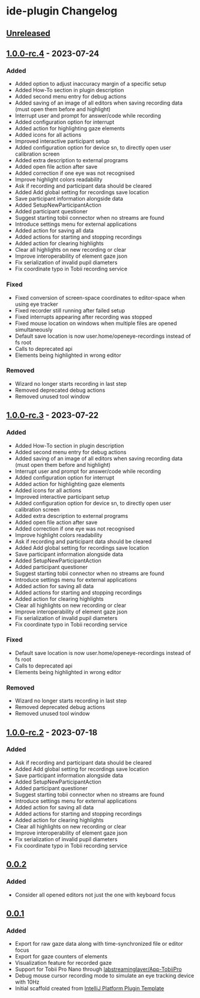 <!-- Keep a Changelog guide -> https://keepachangelog.com -->

# ide-plugin Changelog

## [Unreleased]

## [1.0.0-rc.4] - 2023-07-24

### Added
- Added option to adjust inaccuracy margin of a specific setup
- Added How-To section in plugin description
- Added second menu entry for debug actions
- Added saving of an image of all editors when saving recording data (must open them before and highlight)
- Interrupt user and prompt for answer/code while recording
- Added configuration option for interrupt
- Added action for highlighting gaze elements
- Added icons for all actions
- Improved interactive participant setup
- Added configuration option for device sn, to directly open user calibration screen
- Added extra description to external programs
- Added open file action after save
- Added correction if one eye was not recognised
- Improve highlight colors readability
- Ask if recording and participant data should be cleared
- Added Add global setting for recordings save location
- Save participant information alongside data
- Added SetupNewParticipantAction
- Added participant questioner
- Suggest starting tobii connector when no streams are found
- Introduce settings menu for external applications
- Added action for saving all data
- Added actions for starting and stopping recordings
- Added action for clearing highlights
- Clear all highlights on new recording or clear
- Improve interoperability of element gaze json
- Fix serialization of invalid pupil diameters
- Fix coordinate typo in Tobii recording service

### Fixed
- Fixed conversion of screen-space coordinates to editor-space when using eye tracker
- Fixed recorder still running after failed setup
- Fixed interrupts appearing after recording was stopped
- Fixed mouse location on windows when multiple files are opened simultaneously
- Default save location is now user.home/openeye-recordings instead of fs root
- Calls to deprecated api
- Elements being highlighted in wrong editor

### Removed
- Wizard no longer starts recording in last step
- Removed deprecated debug actions
- Removed unused tool window

## [1.0.0-rc.3] - 2023-07-22

### Added
- Added How-To section in plugin description
- Added second menu entry for debug actions
- Added saving of an image of all editors when saving recording data (must open them before and highlight)
- Interrupt user and prompt for answer/code while recording
- Added configuration option for interrupt
- Added action for highlighting gaze elements
- Added icons for all actions
- Improved interactive participant setup
- Added configuration option for device sn, to directly open user calibration screen
- Added extra description to external programs
- Added open file action after save
- Added correction if one eye was not recognised
- Improve highlight colors readability
- Ask if recording and participant data should be cleared
- Added Add global setting for recordings save location
- Save participant information alongside data
- Added SetupNewParticipantAction
- Added participant questioner
- Suggest starting tobii connector when no streams are found
- Introduce settings menu for external applications
- Added action for saving all data
- Added actions for starting and stopping recordings
- Added action for clearing highlights
- Clear all highlights on new recording or clear
- Improve interoperability of element gaze json
- Fix serialization of invalid pupil diameters
- Fix coordinate typo in Tobii recording service

### Fixed
- Default save location is now user.home/openeye-recordings instead of fs root
- Calls to deprecated api
- Elements being highlighted in wrong editor

### Removed
- Wizard no longer starts recording in last step
- Removed deprecated debug actions
- Removed unused tool window

## [1.0.0-rc.2] - 2023-07-18

### Added
- Ask if recording and participant data should be cleared
- Added Add global setting for recordings save location
- Save participant information alongside data
- Added SetupNewParticipantAction
- Added participant questioner
- Suggest starting tobii connector when no streams are found
- Introduce settings menu for external applications
- Added action for saving all data
- Added actions for starting and stopping recordings
- Added action for clearing highlights
- Clear all highlights on new recording or clear
- Improve interoperability of element gaze json
- Fix serialization of invalid pupil diameters
- Fix coordinate typo in Tobii recording service

## [0.0.2]

### Added
- Consider all opened editors not just the one with keyboard focus

## [0.0.1]

### Added
- Export for raw gaze data along with time-synchronized file or editor focus
- Export for gaze counters of elements
- Visualization feature for recorded gaze
- Support for Tobii Pro Nano through [labstreaminglayer/App-TobiiPro](https://github.com/labstreaminglayer/App-TobiiPro)
- Debug mouse cursor recording mode to simulate an eye tracking device with 10Hz
- Initial scaffold created
  from [IntelliJ Platform Plugin Template](https://github.com/JetBrains/intellij-platform-plugin-template)

[Unreleased]: https://github.com/DieKautz/ide-plugin/compare/v1.0.0-rc.4...HEAD
[1.0.0-rc.4]: https://github.com/DieKautz/ide-plugin/compare/v1.0.0-rc.3...v1.0.0-rc.4
[1.0.0-rc.3]: https://github.com/DieKautz/ide-plugin/compare/v1.0.0-rc.2...v1.0.0-rc.3
[1.0.0-rc.2]: https://github.com/DieKautz/ide-plugin/compare/v0.0.2...v1.0.0-rc.2
[0.0.2]: https://github.com/DieKautz/ide-plugin/compare/v0.0.1...v0.0.2
[0.0.1]: https://github.com/DieKautz/ide-plugin/commits/v0.0.1
